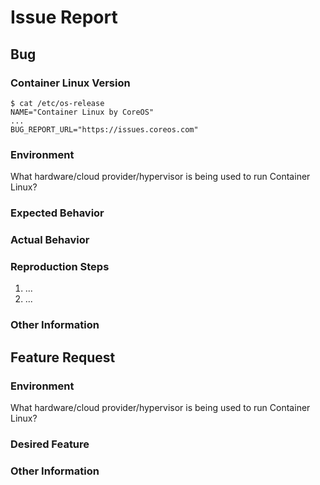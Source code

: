 # Issue Report #

<!-- Fill in either the 'Bug' or 'Feature Request' section -->

## Bug ##

### Container Linux Version ###

```
$ cat /etc/os-release
NAME="Container Linux by CoreOS"
...
BUG_REPORT_URL="https://issues.coreos.com"
```

### Environment ###

What hardware/cloud provider/hypervisor is being used to run Container Linux?

### Expected Behavior ###

### Actual Behavior ###

### Reproduction Steps ###

  1. ...
  2. ...

### Other Information ###

## Feature Request ##

### Environment ###

What hardware/cloud provider/hypervisor is being used to run Container Linux?

### Desired Feature ###

### Other Information ###
